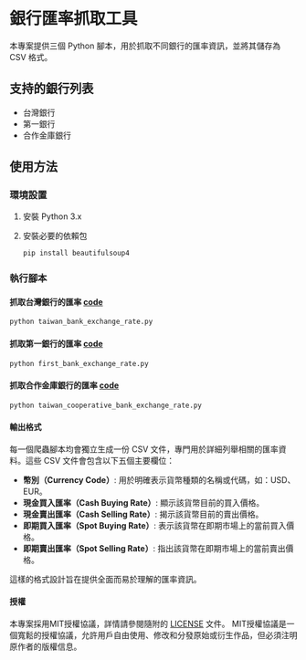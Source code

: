 # 銀行匯率抓取工具

本專案提供三個 Python 腳本，用於抓取不同銀行的匯率資訊，並將其儲存為 CSV 格式。

## 支持的銀行列表

- 台灣銀行
- 第一銀行
- 合作金庫銀行

## 使用方法

### 環境設置

1. 安裝 Python 3.x
2. 安裝必要的依賴包

    ```bash
    pip install beautifulsoup4
    ```

### 執行腳本

#### 抓取台灣銀行的匯率 [code](taiwan_bank_exchange_rate.py)

```bash
python taiwan_bank_exchange_rate.py
```

#### 抓取第一銀行的匯率 [code](first_bank_exchange_rate.py)
```bash
python first_bank_exchange_rate.py
```

#### 抓取合作金庫銀行的匯率 [code](taiwan_cooperative_bank_exchange_rate.py)
```bash
python taiwan_cooperative_bank_exchange_rate.py
```

#### 輸出格式

每一個爬蟲腳本均會獨立生成一份 CSV 文件，專門用於詳細列舉相關的匯率資料。這些 CSV 文件會包含以下五個主要欄位：

- **幣別（Currency Code）**: 用於明確表示貨幣種類的名稱或代碼，如：USD、EUR。
- **現金買入匯率（Cash Buying Rate）**: 顯示該貨幣目前的買入價格。
- **現金賣出匯率（Cash Selling Rate）**: 揭示該貨幣目前的賣出價格。
- **即期買入匯率（Spot Buying Rate）**: 表示該貨幣在即期市場上的當前買入價格。
- **即期賣出匯率（Spot Selling Rate）**: 指出該貨幣在即期市場上的當前賣出價格。

這樣的格式設計旨在提供全面而易於理解的匯率資訊。

#### 授權

本專案採用MIT授權協議，詳情請參閱隨附的 [LICENSE](LICENSE) 文件。
MIT授權協議是一個寬鬆的授權協議，允許用戶自由使用、修改和分發原始或衍生作品，但必須注明原作者的版權信息。